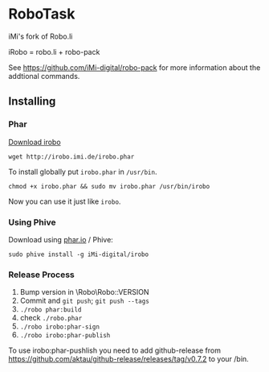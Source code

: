 # RoboTask

iMi's fork of Robo.li

iRobo = robo.li + robo-pack 

See https://github.com/iMi-digital/robo-pack for more information about the addtional commands.

## Installing

### Phar

[Download irobo](http://irobo.imi.de/irobo.phar)

```
wget http://irobo.imi.de/irobo.phar
```

To install globally put `irobo.phar` in `/usr/bin`.

```
chmod +x irobo.phar && sudo mv irobo.phar /usr/bin/irobo
```

Now you can use it just like `irobo`.

### Using Phive

Download using [phar.io](https://phar.io) / Phive:

`sudo phive install -g iMi-digital/irobo`

### Release Process

1. Bump version in \Robo\Robo::VERSION
2. Commit and `git push`; `git push --tags`
3. `./robo phar:build`
4. check `./robo.phar`
5. `./robo irobo:phar-sign`
6. `./robo irobo:phar-publish`


To use irobo:phar-pushlish you need to add github-release from https://github.com/aktau/github-release/releases/tag/v0.7.2 to your /bin.
